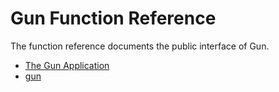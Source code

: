 Gun Function Reference
======================

The function reference documents the public interface of Gun.

 *  [The Gun Application](gun_app.md)
 *  [gun](gun.md)
